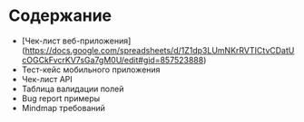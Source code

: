 # Содержание

- [Чек-лист веб-приложения] (https://docs.google.com/spreadsheets/d/1Z1dp3LUmNKrRVTICtvCDatUcOGCkFvcrKV7sGa7gM0U/edit#gid=857523888)
- Тест-кейс мобильного приложения
- Чек-лист API
- Таблица валидации полей
- Bug report примеры
- Mindmap требований
